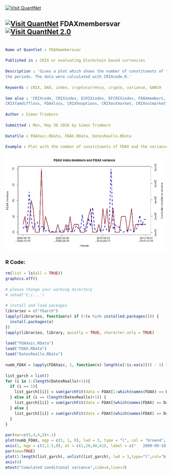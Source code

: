 
[<img src="https://github.com/QuantLet/Styleguide-and-FAQ/blob/master/pictures/banner.png" width="888" alt="Visit QuantNet">](http://quantlet.de/)

## [<img src="https://github.com/QuantLet/Styleguide-and-FAQ/blob/master/pictures/qloqo.png" alt="Visit QuantNet">](http://quantlet.de/) **FDAXmembersvar** [<img src="https://github.com/QuantLet/Styleguide-and-FAQ/blob/master/pictures/QN2.png" width="60" alt="Visit QuantNet 2.0">](http://quantlet.de/)

```yaml

Name of Quantlet : FDAXmembersvar

Published in : CRIX or evaluating blockchain based currencies

Description : 'Gives a plot which shows the number of constituents of the FDAX and its variance in
the periods. The data were calculated with CRIXcode.R.'

Keywords : CRIX, DAX, index, cryptocurrency, crypto, variance, GARCH

See also : 'CRIXcode, CRIXindex, ECRIXindex, EFCRIXindex, FDAXmembers, CRIXfamdiff,
CRIXfamdiffloss, FDAXloss, CRIXhnoptions, CRIXoutmarket, CRIXoutmarketTERES, CRIXvarreturn'

Author : Simon Trimborn

Submitted : Mon, May 30 2016 by Simon Trimborn

Datafile : FDAXaic.RData, FDAX.RData, DatesReallo.RData

Example : Plot with the number of constituents of FDAX and the variance.

```

![Picture1](FDAXmembersvar.png)


### R Code:
```r
rm(list = ls(all = TRUE))
graphics.off()

# please change your working directory 
# setwd('C:/...')

# install and load packages
libraries = c("fGarch")
lapply(libraries, function(x) if (!(x %in% installed.packages())) {
  install.packages(x)
})
lapply(libraries, library, quietly = TRUE, character.only = TRUE)

load("FDAXaic.RData")
load("FDAX.RData")
load("DatesReallo.RData")

numb_FDAX = (apply(FDAXaic, 1, function(x) length(x[!is.na(x)])) - 1) * 5 + 25

list_garch = list()
for (i in 1:(length(DatesReallo)+1)){
  if (i == 1){
    list_garch[[i]] = sum(garchFit(data = FDAX[1:which(names(FDAX) == DatesReallo[1])])@h.t)
  } else if (i == (length(DatesReallo)+1)) {
    list_garch[[i]] = sum(garchFit(data = FDAX[(which(names(FDAX) == DatesReallo[length(DatesReallo)])+1):length(FDAX)])@h.t)
  } else {
    list_garch[[i]] = sum(garchFit(data = FDAX[(which(names(FDAX) == DatesReallo[i-1])+1):which(names(FDAX) == DatesReallo[i])])@h.t)
  }
}

par(mar=c(5,4,4,5)+.1)
plot(numb_FDAX, mgp = c(3, 1, 0), lwd = 3, type = "l", col = "brown4", xaxt = "n", xlab = "Periods", ylab = "FDAX members", main = "FDAX index members and FDAX variance")
axis(1, mgp = c(3,1.5,0), at = c(1,20,40,61), label = c("   2000-09-18 \n- 2000-12-15", "   2005-06-20 \n- 2005-09-16", "   2010-06-21 \n- 2010-09-17", "   2015-09-21 \n- 2015-12-15") )
par(new=TRUE)
plot(1:length(list_garch), unlist(list_garch), lwd = 3,type="l",col="blue3",xaxt="n",yaxt="n",xlab="",ylab="", lty = 2)
axis(4)
mtext("Cumulated conditional variance",side=4,line=3)

```
